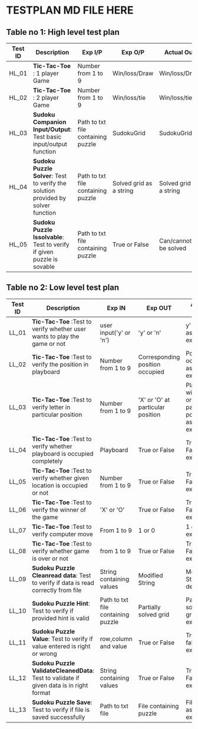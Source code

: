 # TESTPLAN MD FILE HERE


## Table no 1: High level test plan

| **Test ID** | **Description**                                              | **Exp I/P** | **Exp O/P** | **Actual Out** |**Type Of Test**  |    
|-------------|--------------------------------------------------------------|------------|-------------|----------------|------------------|
|  HL_01       | **Tic-Tac-Toe** : 1 player Game |Number from 1 to 9|Win/loss/Draw|Win/loss/Draw|Requirement based |
|  HL_02       | **Tic-Tac-Toe** : 2 player Game |Number from 1 to 9|Win/loss/tie|Win/loss/tie|Requirement based |
|  HL_03       | **Sudoku Companion Input/Output**: Test basic input/output function| Path to txt file containing puzzle|SudokuGrid|SudokuGrid|Requirement based |
|  HL_04       |**Sudoku Puzzle Solver**: Test to verify the solution provided by solver function|Path to txt file containing puzzle| Solved grid as a string|Solved grid as a string|Requirement based   |
|  HL_05      |**Sudoku Puzzle Issolvable**: Test to verify if given puzzle is sovable |Path to txt file containing puzzle|True or False| Can/cannot be solved|Requirement based |


## Table no 2: Low level test plan

| **Test ID** | **Description**                                              | **Exp IN** | **Exp OUT** | **Actual Out** |**Type Of Test**  |    
|-------------|--------------------------------------------------------------|------------|-------------|----------------|------------------|
|  LL_01  | **Tic-Tac-Toe** :Test to verify whether user wants to play the game or not| user input('y' or 'n') | 'y' or 'n' | y' or 'n' as expected | Requirement based |
|  LL_02   | **Tic-Tac-Toe** :Test to verify the position in playboard|Number from 1 to 9| Corresponding position occupied |Position occupied as expected|Requirement based |
|  LL_03  | **Tic-Tac-Toe** :Test to verify letter in particular position| Number from 1 to 9 |'X' or 'O' at particular position |Playboard with 'X' or  'O' at particular position as expected| Requirement based|
|  LL_04   | **Tic-Tac-Toe** :Test to verify whether playboard is occupied completely| Playboard |True or False|True or False as expected | Requirement based |
|  LL_05   | **Tic-Tac-Toe** :Test to verify whether given location is occupied or not| Number from 1 to 9 |True or False|True or False as expected|Requirement based |
|  LL_06   | **Tic-Tac-Toe** :Test to verify the winner of the game| 'X' or 'O' |True or False|True or False as expected|Requirement based |
|  LL_07   | **Tic-Tac-Toe** :Test to verify computer move| From 1 to 9 |1 or 0|1 or 0 as expected|Requirement based |
|  LL_08   | **Tic-Tac-Toe** :Test to verify whether game is over or not| from 1 to 9 |True or False|True or False as expected|Requirement based |
|  LL_09  |**Sudoku Puzzle Cleanread data**: Test to verify if data is read correctly from file| String containing values |Modified String   |Modified String as desired |Scenario based |
|  LL_10   |**Sudoku Puzzle Hint**: Test to verify if provided hint is valid|Path to txt file containing puzzle|Partially solved grid |Partially solved grid as expected|Requirement based |
|  LL_11  |**Sudoku Puzzle Value**: Test to verify if value entered is right or wrong| row,column and value |True or False |True or false as expected|Scenario based |
|  LL_12   |**Sudoku Puzzle ValidateCleanedData**: Test to validate if given data is in right format| String containing values |True or False|True or False as expected | Scenario based |
|  LL_13   |**Sudoku Puzzle Save**: Test to verify if file is saved successfully|Path to txt file  |File containing puzzle |File saved as expected|Scenario based |


